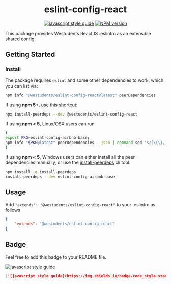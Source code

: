 <div align="center">

# eslint-config-react

[![javascript style guide][standard-westudents-badge]][standard-westudents]
[![NPM version][npmjs-badge]][npmjs-com]

</div>

This package provides Westudents ReactJS .eslintrc as an extensible shared config.

## Getting Started

### Install

The package requires `eslint` and some other dependencies to work, which you can list via:

```sh
npm info "@westudents/eslint-config-react@latest" peerDependencies
```

If using **npm 5+**, use this shortcut:

```sh
npx install-peerdeps --dev @westudents/eslint-config-react
```

If using **npm < 5**, Linux/OSX users can run

```sh
(
export PKG=eslint-config-airbnb-base;
npm info "$PKG@latest" peerDependencies --json | command sed 's/[\{\},]//g ; s/: /@/g' | xargs npm install --save-dev "$PKG@latest"
)
```

If using **npm < 5**, Windows users can either install all the peer dependencies manually, or use the [install-peerdeps](https://github.com/nathanhleung/install-peerdeps) cli tool.

```sh
npm install -g install-peerdeps
install-peerdeps --dev eslint-config-airbnb-base
```

## Usage

Add `"extends": "@westudents/eslint-config-react"` to your .eslintrc as follows

```json
{
    "extends": "@westudents/eslint-config-react"
}
```

## Badge

Feel free to add this badge to your README file.

[![javascript style guide][standard-westudents-badge]][standard-westudents]

```markdown
[![javascript style guide](https://img.shields.io/badge/code_style-standard--westudents-orange.svg)](https://github.com/westudents/eslint-config-node)
```

[npmjs-badge]: https://img.shields.io/npm/v/@westudents/eslint-config-react.svg?logo=npm
[npmjs-com]: https://www.npmjs.com/package/@westudents/eslint-config-react
[standard-westudents-badge]: https://img.shields.io/badge/code_style-westudents-orange.svg
[standard-westudents]: https://github.com/we-students/eslint-config-react

